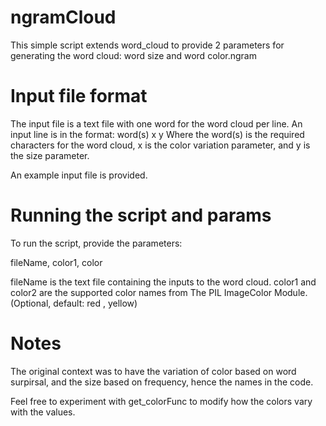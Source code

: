 # ngramCloud

This simple script extends word_cloud to provide 2 parameters for generating the word cloud: word size and  word color.ngram

# Input file format

The input file is a text file with one word for the word cloud per line.
An input line is in the format:  word(s) x y
Where the word(s) is the required characters for the word cloud, x is the color variation parameter, and y is the size parameter.

An example input file is provided.

# Running the script and params

To run the script, provide the parameters:

 fileName, color1, color
 
fileName is the text file containing the inputs to the word cloud.
color1 and color2 are the supported color names from The PIL ImageColor Module. (Optional, default: red , yellow)

# Notes

The original context was to have the variation of color based on word surpirsal, and the size based on frequency, hence the names in the code.

Feel free to experiment with get_colorFunc to modify how the colors vary with the values.
